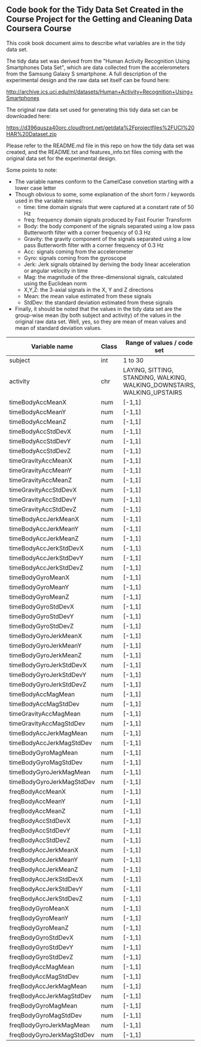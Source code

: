 ## Code book for the Tidy Data Set Created in the Course Project for the Getting and Cleaning Data Coursera Course

This cook book document aims to describe what variables are in the tidy data set.

The tidy data set was derived from the "Human Activity Recognition Using Smartphones Data Set", which are data collected from the accelerometers from the Samsung Galaxy S smartphone. A full description of the experimental design and the raw data set itself can be found here:

http://archive.ics.uci.edu/ml/datasets/Human+Activity+Recognition+Using+Smartphones

The original raw data set used for generating this tidy data set can be downloaded here:

https://d396qusza40orc.cloudfront.net/getdata%2Fprojectfiles%2FUCI%20HAR%20Dataset.zip

Please refer to the README.md file in this repo on how the tidy data set was created, and the README.txt and features_info.txt files coming with the original data set for the experimental design.

Some points to note:

* The variable names conform to the CamelCase convetion starting with a lower case letter
* Though obvious to some, some explanation of the short form / keywords used in the variable names:
    * time: time domain signals that were captured at a constant rate of 50 Hz
    * freq: frequency domain signals produced by Fast Fourier Transform
    * Body: the body component of the signals separated using a low pass Butterworth filter with a corner frequency of 0.3 Hz
    * Gravity: the gravity component of the signals separated using a low pass Butterworth filter with a corner frequency of 0.3 Hz
    * Acc: signals coming from the accelerometer
    * Gyro: signals coming from the gyroscope
    * Jerk: Jerk signals obtained by deriving the body linear acceleration or angular velocity in time
    * Mag: the magnitude of the three-dimensional signals, calculated using the Euclidean norm
    * X,Y,Z: the 3-axial signals in the X, Y and Z directions
    * Mean: the mean value estimated from these signals
    * StdDev: the standard deviation estimated from these signals
* Finally, it should be noted that the values in the tidy data set are the group-wise mean (by both subject and activity) of the values in the original raw data set. Well, yes, so they are mean of mean values and mean of standard deviation values.


| Variable name | Class | Range of values / code set | Description             |
| --- | --- | --- | --- |
| subject |int  |1 to 30  |  |
| activity |chr  |LAYING, SITTING, STANDING, WALKING, WALKING_DOWNSTAIRS, WALKING_UPSTAIRS  |  |
| timeBodyAccMeanX |num  |[-1,1]  |  |
| timeBodyAccMeanY |num  |[-1,1]  |  |
| timeBodyAccMeanZ |num  |[-1,1]  |  |
| timeBodyAccStdDevX |num  |[-1,1]  |  |
| timeBodyAccStdDevY |num  |[-1,1]  |  |
| timeBodyAccStdDevZ |num  |[-1,1]  |  |
| timeGravityAccMeanX |num  |[-1,1]  |  |
| timeGravityAccMeanY |num  |[-1,1]  |  |
| timeGravityAccMeanZ |num  |[-1,1]  |  |
| timeGravityAccStdDevX |num  |[-1,1]  |  |
| timeGravityAccStdDevY |num  |[-1,1]  |  |
| timeGravityAccStdDevZ |num  |[-1,1]  |  |
| timeBodyAccJerkMeanX |num  |[-1,1]  |  |
| timeBodyAccJerkMeanY |num  |[-1,1]  |  |
| timeBodyAccJerkMeanZ |num  |[-1,1]  |  |
| timeBodyAccJerkStdDevX |num  |[-1,1]  |  |
| timeBodyAccJerkStdDevY |num  |[-1,1]  |  |
| timeBodyAccJerkStdDevZ |num  |[-1,1]  |  |
| timeBodyGyroMeanX |num  |[-1,1]  |  |
| timeBodyGyroMeanY |num  |[-1,1]  |  |
| timeBodyGyroMeanZ |num  |[-1,1]  |  |
| timeBodyGyroStdDevX |num  |[-1,1]  |  |
| timeBodyGyroStdDevY |num  |[-1,1]  |  |
| timeBodyGyroStdDevZ |num  |[-1,1]  |  |
| timeBodyGyroJerkMeanX |num  |[-1,1]  |  |
| timeBodyGyroJerkMeanY |num  |[-1,1]  |  |
| timeBodyGyroJerkMeanZ |num  |[-1,1]  |  |
| timeBodyGyroJerkStdDevX |num  |[-1,1]  |  |
| timeBodyGyroJerkStdDevY |num  |[-1,1]  |  |
| timeBodyGyroJerkStdDevZ |num  |[-1,1]  |  |
| timeBodyAccMagMean |num  |[-1,1]  |  |
| timeBodyAccMagStdDev |num  |[-1,1]  |  |
| timeGravityAccMagMean |num  |[-1,1]  |  |
| timeGravityAccMagStdDev |num  |[-1,1]  |  |
| timeBodyAccJerkMagMean |num  |[-1,1]  |  |
| timeBodyAccJerkMagStdDev |num  |[-1,1]  |  |
| timeBodyGyroMagMean |num  |[-1,1]  |  |
| timeBodyGyroMagStdDev |num  |[-1,1]  |  |
| timeBodyGyroJerkMagMean |num  |[-1,1]  |  |
| timeBodyGyroJerkMagStdDev |num  |[-1,1]  |  |
| freqBodyAccMeanX |num  |[-1,1]  |  |
| freqBodyAccMeanY |num  |[-1,1]  |  |
| freqBodyAccMeanZ |num  |[-1,1]  |  |
| freqBodyAccStdDevX |num  |[-1,1]  |  |
| freqBodyAccStdDevY |num  |[-1,1]  |  |
| freqBodyAccStdDevZ |num  |[-1,1]  |  |
| freqBodyAccJerkMeanX |num  |[-1,1]  |  |
| freqBodyAccJerkMeanY |num  |[-1,1]  |  |
| freqBodyAccJerkMeanZ |num  |[-1,1]  |  |
| freqBodyAccJerkStdDevX |num  |[-1,1]  |  |
| freqBodyAccJerkStdDevY |num  |[-1,1]  |  |
| freqBodyAccJerkStdDevZ |num  |[-1,1]  |  |
| freqBodyGyroMeanX |num  |[-1,1]  |  |
| freqBodyGyroMeanY |num  |[-1,1]  |  |
| freqBodyGyroMeanZ |num  |[-1,1]  |  |
| freqBodyGyroStdDevX |num  |[-1,1]  |  |
| freqBodyGyroStdDevY |num  |[-1,1]  |  |
| freqBodyGyroStdDevZ |num  |[-1,1]  |  |
| freqBodyAccMagMean |num  |[-1,1]  |  |
| freqBodyAccMagStdDev |num  |[-1,1]  |  |
| freqBodyAccJerkMagMean |num  |[-1,1]  |  |
| freqBodyAccJerkMagStdDev |num  |[-1,1]  |  |
| freqBodyGyroMagMean |num  |[-1,1]  |  |
| freqBodyGyroMagStdDev |num  |[-1,1]  |  |
| freqBodyGyroJerkMagMean |num  |[-1,1]  |  |
| freqBodyGyroJerkMagStdDev |num  |[-1,1]  |  |

